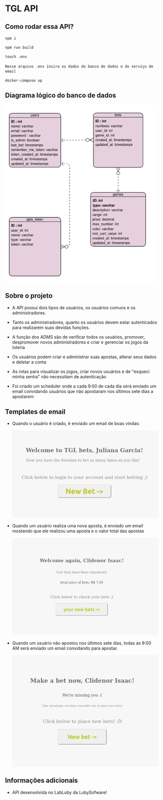 # TGL API

## Como rodar essa API?

```
npm i
```

```
npm run build
```

```
touch .env

Nesse arquivo .env insira os dados do banco de dados e do serviço de email
```

```
docker-compose up
```

## Diagrama lógico do banco de dados

![](readme-images/diagram.png)

## Sobre o projeto

- A API possui dois tipos de usuários, os usuários comuns e os administradores.

- Tanto os administradores, quanto os usuários devem estar autenticados para realizarem suas devidas funções.

- A função dos ADMS são de verificar todos os usuários, promover, despromover novos administradores e criar e gerenciar os jogos da loteria

- Os usuários podem criar e administrar suas apostas, alterar seus dados e deletar a conta

- As rotas para visualizar os jogos, criar novos usuários e de "esqueci minha senha" não necessitam de autenticação

- Foi criado um scheduler onde a cada 9:00 de cada dia será enviado um email convidando usuários que não apostaram nos últimos sete dias a apostarem

## Templates de email

- Quando o usuário é criado, é enviado um email de boas vindas:

  ![](readme-images/mails/welcome.png)

- Quando um usuário realiza uma nova aposta, é enviado um email mostando que ele realizou uma aposta e o valor total das apostas

  ![](readme-images/mails/newbet.png)

- Quando um usuário não apostou nos últimos sete dias, todas as 9:00 AM será enviado um email convidando para apostar.

  ![](readme-images/mails/placeABet.png)

## Informações adicionais

- API desenvolvida no LabLuby da LubySofware!
